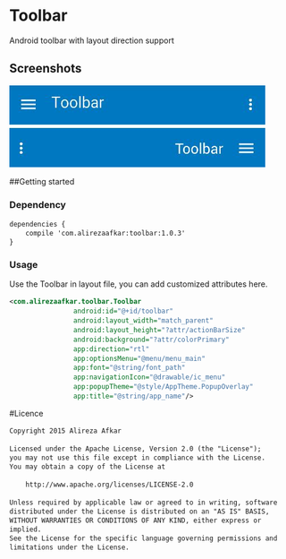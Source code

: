 # Toolbar
Android toolbar with layout direction support

## Screenshots

<img src="/Preview.JPG"/>


##Getting started

### Dependency

```
dependencies {
    compile 'com.alirezaafkar:toolbar:1.0.3'
}
```

### Usage

Use the Toolbar in layout file, you can add customized attributes here.

```xml
<com.alirezaafkar.toolbar.Toolbar
                android:id="@+id/toolbar"
                android:layout_width="match_parent"
                android:layout_height="?attr/actionBarSize"
                android:background="?attr/colorPrimary"
                app:direction="rtl"
                app:optionsMenu="@menu/menu_main"
                app:font="@string/font_path"
                app:navigationIcon="@drawable/ic_menu"
                app:popupTheme="@style/AppTheme.PopupOverlay"
                app:title="@string/app_name"/>
```

#Licence

    Copyright 2015 Alireza Afkar
    
    Licensed under the Apache License, Version 2.0 (the "License");
    you may not use this file except in compliance with the License.
    You may obtain a copy of the License at
    
        http://www.apache.org/licenses/LICENSE-2.0
    
    Unless required by applicable law or agreed to in writing, software
    distributed under the License is distributed on an "AS IS" BASIS,
    WITHOUT WARRANTIES OR CONDITIONS OF ANY KIND, either express or implied.
    See the License for the specific language governing permissions and
    limitations under the License.

